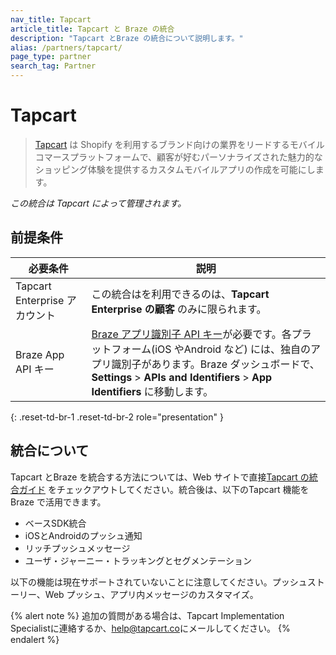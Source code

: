 ```yaml
---
nav_title: Tapcart
article_title: Tapcart と Braze の統合
description: "Tapcart とBraze の統合について説明します。"
alias: /partners/tapcart/
page_type: partner
search_tag: Partner
---
```


# Tapcart

> [Tapcart](https://www.tapcart.com/) は Shopify を利用するブランド向けの業界をリードするモバイルコマースプラットフォームで、顧客が好むパーソナライズされた魅力的なショッピング体験を提供するカスタムモバイルアプリの作成を可能にします。

_この統合は Tapcart によって管理されます。_

## 前提条件

| 必要条件              | 説明                                                                                                                                         |
|--------------------------|-----------------------------------------------------------------------------------------------------------------------------------------------------|
| Tapcart Enterprise アカウント | この統合はを利用できるのは、**Tapcart Enterprise の顧客** のみに限られます。                                                                              |
| Braze App API キー         | [Braze アプリ識別子 API キー](https://www.braze.com/docs/api/identifier_types)が必要です。各プラットフォーム(iOS やAndroid など) には、独自のアプリ識別子があります。Braze ダッシュボードで、**Settings** > **APIs and Identifiers** > **App Identifiers** に移動します。 |
{: .reset-td-br-1 .reset-td-br-2 role="presentation" }

## 統合について

Tapcart とBraze を統合する方法については、Web サイトで直接[Tapcart の統合ガイド](https://help.tapcart.com/hc/en-us/articles/36413383526675-Braze-Integration) をチェックアウトしてください。統合後は、以下のTapcart 機能をBraze で活用できます。

- ベースSDK統合
- iOSとAndroidのプッシュ通知
- リッチプッシュメッセージ
- ユーザ・ジャーニー・トラッキングとセグメンテーション

以下の機能は現在サポートされていないことに注意してください。プッシュストーリー、Web プッシュ、アプリ内メッセージのカスタマイズ。

{% alert note %}
追加の質問がある場合は、Tapcart Implementation Specialistに連絡するか、[help@tapcart.co](mailto:help@tapcart.co)にメールしてください。
{% endalert %}
